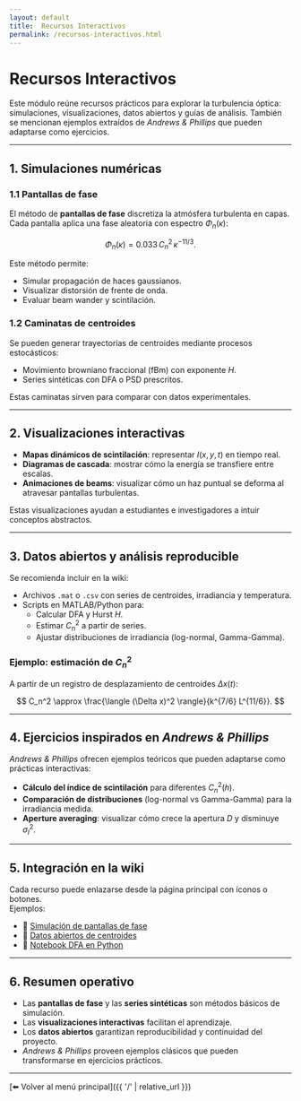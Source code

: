 ```yaml
---
layout: default
title:  Recursos Interactivos
permalink: /recursos-interactivos.html
---
```


# Recursos Interactivos

Este módulo reúne recursos prácticos para explorar la turbulencia óptica: simulaciones, visualizaciones, datos abiertos y guías de análisis. También se mencionan ejemplos extraídos de *Andrews & Phillips* que pueden adaptarse como ejercicios.

---

## 1. Simulaciones numéricas

### 1.1 Pantallas de fase
El método de **pantallas de fase** discretiza la atmósfera turbulenta en capas.  
Cada pantalla aplica una fase aleatoria con espectro $\Phi_n(\kappa)$:

$$
\Phi_n(\kappa) = 0.033 \, C_n^2 \, \kappa^{-11/3}.
$$

Este método permite:
- Simular propagación de haces gaussianos.  
- Visualizar distorsión de frente de onda.  
- Evaluar beam wander y scintilación.

### 1.2 Caminatas de centroides
Se pueden generar trayectorias de centroides mediante procesos estocásticos:

- Movimiento browniano fraccional (fBm) con exponente $H$.  
- Series sintéticas con DFA o PSD prescritos.  

Estas caminatas sirven para comparar con datos experimentales.

---

## 2. Visualizaciones interactivas

- **Mapas dinámicos de scintilación**: representar $I(x,y,t)$ en tiempo real.  
- **Diagramas de cascada**: mostrar cómo la energía se transfiere entre escalas.  
- **Animaciones de beams**: visualizar cómo un haz puntual se deforma al atravesar pantallas turbulentas.

Estas visualizaciones ayudan a estudiantes e investigadores a intuir conceptos abstractos.

---

## 3. Datos abiertos y análisis reproducible

Se recomienda incluir en la wiki:

- Archivos `.mat` o `.csv` con series de centroides, irradiancia y temperatura.  
- Scripts en MATLAB/Python para:
  - Calcular DFA y Hurst $H$.  
  - Estimar $C_n^2$ a partir de series.  
  - Ajustar distribuciones de irradiancia (log-normal, Gamma-Gamma).  

### Ejemplo: estimación de $C_n^2$
A partir de un registro de desplazamiento de centroides $\Delta x(t)$:

$$
C_n^2 \approx \frac{\langle (\Delta x)^2 \rangle}{k^{7/6} L^{11/6}}.
$$

---

## 4. Ejercicios inspirados en *Andrews & Phillips*

*Andrews & Phillips* ofrecen ejemplos teóricos que pueden adaptarse como prácticas interactivas:

- **Cálculo del índice de scintilación** para diferentes $C_n^2(h)$.  
- **Comparación de distribuciones** (log-normal vs Gamma-Gamma) para la irradiancia medida.  
- **Aperture averaging**: visualizar cómo crece la apertura $D$ y disminuye $\sigma_I^2$.  

---

## 5. Integración en la wiki

Cada recurso puede enlazarse desde la página principal con íconos o botones.  
Ejemplos:
- 🔗 [Simulación de pantallas de fase](/simulaciones/phase-screen.html)  
- 🔗 [Datos abiertos de centroides](/data/centroides.csv)  
- 🔗 [Notebook DFA en Python](/notebooks/dfa_demo.ipynb)

---

## 6. Resumen operativo

- Las **pantallas de fase** y las **series sintéticas** son métodos básicos de simulación.  
- Las **visualizaciones interactivas** facilitan el aprendizaje.  
- Los **datos abiertos** garantizan reproducibilidad y continuidad del proyecto.  
- *Andrews & Phillips* proveen ejemplos clásicos que pueden transformarse en ejercicios prácticos.

---

[⬅️ Volver al menú principal]({{ '/' | relative_url }})
